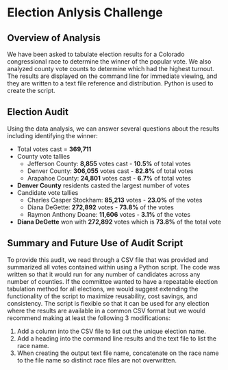 # Election Anlysis Challenge

## Overview of Analysis

We have been asked to tabulate election results for a Colorado congressional race to determine the winner of the popular vote.  We also analyzed county vote counts to determine which had the highest turnout. The results are displayed on the command line for immediate viewing, and they are written to a text file reference and distribution.  Python is used to create the script.

## Election Audit

Using the data analysis, we can answer several questions about the results including identifying the winner:

- Total votes cast = **369,711**
- County vote tallies
   -  Jefferson County:  **8,855** votes cast - **10.5%** of total votes
   -  Denver County:   **306,055** votes cast - **82.8%** of total votes
   -  Arapahoe County:  **24,801** votes cast -  **6.7%** of total votes
- **Denver County** residents casted the largest number of votes
-  Candidate vote tallies
   - Charles Casper Stockham:  **85,213** votes - **23.0%** of the votes
   - Diana DeGette:           **272,892** votes - **73.8%** of the votes
   - Raymon Anthony Doane:     **11,606** votes -  **3.1%** of the votes
- **Diana DeGette** won with **272,892** votes which is **73.8%** of the total vote

## Summary and Future Use of Audit Script
 
 To provide this audit, we read through a CSV file that was provided and summarized all votes contained within using a Python script.  The code was written so that it would run for any number of candidates across any number of counties.  If the committee wanted to have a repeatable election tabulation method for all elections, we would suggest extending the functionality of the script to maximize reusability, cost savings, and consistency.  The script is flexible so that it can be used for any election where the results are available in a common CSV format but we would recommend making at least the following 3 modifications:
 1.  Add a column into the CSV file to list out the unique election name.
 2.  Add a heading into the command line results and the text file to list the race name.
 3.  When creating the output text file name, concatenate on the race name to the file name so distinct race files are not overwritten.

